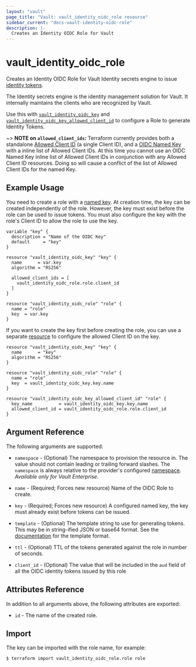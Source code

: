 ```yaml
---
layout: "vault"
page_title: "Vault: vault_identity_oidc_role resource"
sidebar_current: "docs-vault-identity-oidc-role"
description: |-
  Creates an Identity OIDC Role for Vault
---
```


# vault\_identity\_oidc\_role

Creates an Identity OIDC Role for Vault Identity secrets engine to issue
[identity tokens](https://www.vaultproject.io/docs/secrets/identity/index.html#identity-tokens).

The Identity secrets engine is the identity management solution for Vault. It internally maintains
the clients who are recognized by Vault.

Use this with [`vault_identity_oidc_key`](identity_oidc_key.html)
and [`vault_identity_oidc_key_allowed_client_id`](identity_oidc_key_allowed_client_id.html)
to configure a Role to generate Identity Tokens.

~> **NOTE on `allowed_client_ids`:** Terraform currently
provides both a standalone [Allowed Client ID](identity_oidc_key_allowed_client_id.html) (a single
Client ID), and a [OIDC Named Key](identity_oidc_key.html) with a inline list of Allowed Client IDs.
At this time you cannot use an OIDC Named Key inline list of Allowed Client IDs
in conjunction with any Allowed Client ID resources. Doing so will cause
a conflict of the list of Allowed Client IDs for the named Key.

## Example Usage

You need to create a role with a [named key](identity_oidc_key.html).
At creation time, the key can be created independently of the role. However, the key must
exist before the role can be used to issue tokens. You must also configure the key with the
role's Client ID to allow the role to use the key.

```hcl
variable "key" {
  description = "Name of the OIDC Key"
  default     = "key"
}

resource "vault_identity_oidc_key" "key" {
  name      = var.key
  algorithm = "RS256"

  allowed_client_ids = [
    vault_identity_oidc_role.role.client_id
  ]
}

resource "vault_identity_oidc_role" "role" {
  name = "role"
  key  = var.key
}
```

If you want to create the key first before creating the role, you can use a separate
[resource](identity_oidc_key_allowed_client_id.html) to configure the allowed Client ID on
the key.

```hcl
resource "vault_identity_oidc_key" "key" {
  name      = "key"
  algorithm = "RS256"
}

resource "vault_identity_oidc_role" "role" {
  name = "role"
  key  = vault_identity_oidc_key.key.name
}

resource "vault_identity_oidc_key_allowed_client_id" "role" {
  key_name          = vault_identity_oidc_key.key.name
  allowed_client_id = vault_identity_oidc_role.role.client_id
}
```

## Argument Reference

The following arguments are supported:

* `namespace` - (Optional) The namespace to provision the resource in.
  The value should not contain leading or trailing forward slashes.
  The `namespace` is always relative to the provider's configured [namespace](/docs/providers/vault#namespace).
   *Available only for Vault Enterprise*.

* `name` - (Required; Forces new resource) Name of the OIDC Role to create.

* `key` - (Required; Forces new resource) A configured named key, the key must already exist
  before tokens can be issued.

* `template` - (Optional) The template string to use for generating tokens. This may be in
  string-ified JSON or base64 format. See the
  [documentation](https://www.vaultproject.io/docs/secrets/identity/index.html#token-contents-and-templates)
  for the template format.

* `ttl` - (Optional) TTL of the tokens generated against the role in number of seconds.

* `client_id` - (Optional) The value that will be included in the `aud` field of all the OIDC identity
  tokens issued by this role

## Attributes Reference

In addition to all arguments above, the following attributes are exported:

* `id` - The name of the created role.

## Import

The key can be imported with the role name, for example:

```
$ terraform import vault_identity_oidc_role.role role
```
